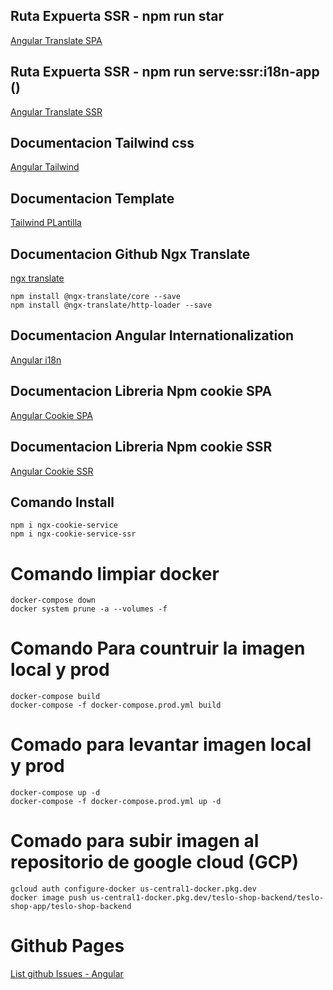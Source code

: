 ## Ruta Expuerta SSR - npm run star

[Angular Translate SPA](http://localhost:4200/products)

## Ruta Expuerta SSR - npm run serve:ssr:i18n-app ()

[Angular Translate SSR](http://localhost:4000/products)

## Documentacion Tailwind css

[Angular Tailwind](https://tailwindcss.com/docs/installation/framework-guides/angular)

## Documentacion Template

[Tailwind PLantilla](https://www.creative-tim.com/twcomponents/component/magic-ai-blocks-pricing-table)

## Documentacion Github Ngx Translate

[ngx translate](https://github.com/ngx-translate/core)

```
npm install @ngx-translate/core --save
npm install @ngx-translate/http-loader --save
```

## Documentacion Angular Internationalization

[Angular i18n](https://angular.dev/guide/i18n)

## Documentacion Libreria Npm cookie SPA

[Angular Cookie SPA](https://www.npmjs.com/package/ngx-cookie-service)

## Documentacion Libreria Npm cookie SSR

[Angular Cookie SSR](https://www.npmjs.com/package/ngx-cookie-service-ssr)

## Comando Install

```
npm i ngx-cookie-service
npm i ngx-cookie-service-ssr
```


# Comando limpiar docker
``` 
docker-compose down
docker system prune -a --volumes -f
```
# Comando Para countruir la imagen local y prod
``` 
docker-compose build
docker-compose -f docker-compose.prod.yml build
```
# Comado para levantar imagen local y prod
```
docker-compose up -d
docker-compose -f docker-compose.prod.yml up -d
```
# Comado para subir imagen al repositorio de google cloud (GCP)
```
gcloud auth configure-docker us-central1-docker.pkg.dev
docker image push us-central1-docker.pkg.dev/teslo-shop-backend/teslo-shop-app/teslo-shop-backend
```

# Github Pages 

[List github Issues - Angular](https://nruz-app.github.io/angular-github-issues/issues)
